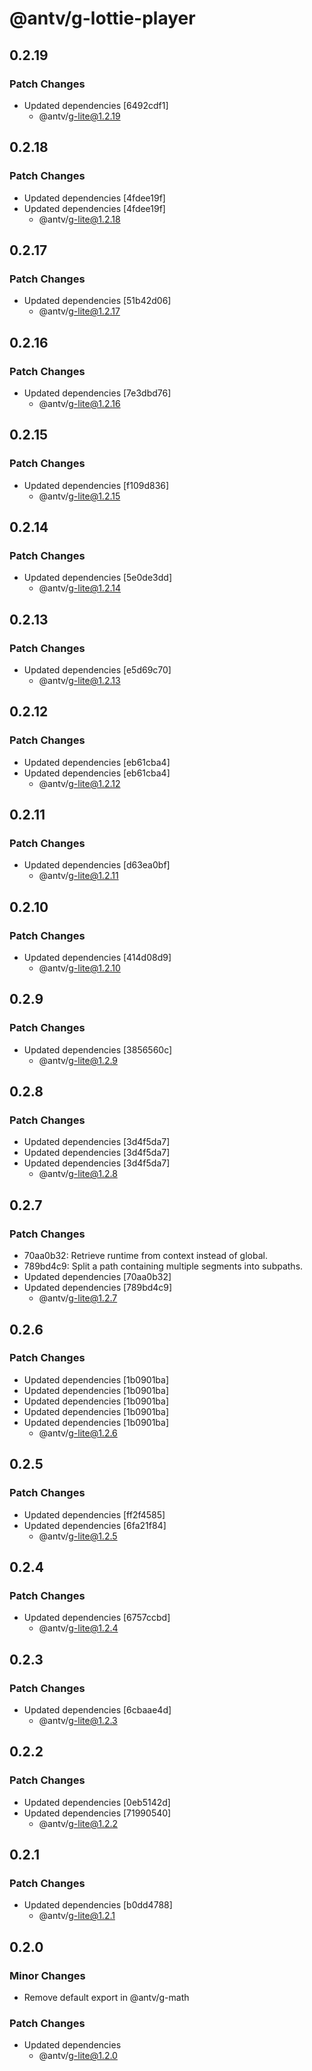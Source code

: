 # @antv/g-lottie-player

## 0.2.19

### Patch Changes

-   Updated dependencies [6492cdf1]
    -   @antv/g-lite@1.2.19

## 0.2.18

### Patch Changes

-   Updated dependencies [4fdee19f]
-   Updated dependencies [4fdee19f]
    -   @antv/g-lite@1.2.18

## 0.2.17

### Patch Changes

-   Updated dependencies [51b42d06]
    -   @antv/g-lite@1.2.17

## 0.2.16

### Patch Changes

-   Updated dependencies [7e3dbd76]
    -   @antv/g-lite@1.2.16

## 0.2.15

### Patch Changes

-   Updated dependencies [f109d836]
    -   @antv/g-lite@1.2.15

## 0.2.14

### Patch Changes

-   Updated dependencies [5e0de3dd]
    -   @antv/g-lite@1.2.14

## 0.2.13

### Patch Changes

-   Updated dependencies [e5d69c70]
    -   @antv/g-lite@1.2.13

## 0.2.12

### Patch Changes

-   Updated dependencies [eb61cba4]
-   Updated dependencies [eb61cba4]
    -   @antv/g-lite@1.2.12

## 0.2.11

### Patch Changes

-   Updated dependencies [d63ea0bf]
    -   @antv/g-lite@1.2.11

## 0.2.10

### Patch Changes

-   Updated dependencies [414d08d9]
    -   @antv/g-lite@1.2.10

## 0.2.9

### Patch Changes

-   Updated dependencies [3856560c]
    -   @antv/g-lite@1.2.9

## 0.2.8

### Patch Changes

-   Updated dependencies [3d4f5da7]
-   Updated dependencies [3d4f5da7]
-   Updated dependencies [3d4f5da7]
    -   @antv/g-lite@1.2.8

## 0.2.7

### Patch Changes

-   70aa0b32: Retrieve runtime from context instead of global.
-   789bd4c9: Split a path containing multiple segments into subpaths.
-   Updated dependencies [70aa0b32]
-   Updated dependencies [789bd4c9]
    -   @antv/g-lite@1.2.7

## 0.2.6

### Patch Changes

-   Updated dependencies [1b0901ba]
-   Updated dependencies [1b0901ba]
-   Updated dependencies [1b0901ba]
-   Updated dependencies [1b0901ba]
-   Updated dependencies [1b0901ba]
    -   @antv/g-lite@1.2.6

## 0.2.5

### Patch Changes

-   Updated dependencies [ff2f4585]
-   Updated dependencies [6fa21f84]
    -   @antv/g-lite@1.2.5

## 0.2.4

### Patch Changes

-   Updated dependencies [6757ccbd]
    -   @antv/g-lite@1.2.4

## 0.2.3

### Patch Changes

-   Updated dependencies [6cbaae4d]
    -   @antv/g-lite@1.2.3

## 0.2.2

### Patch Changes

-   Updated dependencies [0eb5142d]
-   Updated dependencies [71990540]
    -   @antv/g-lite@1.2.2

## 0.2.1

### Patch Changes

-   Updated dependencies [b0dd4788]
    -   @antv/g-lite@1.2.1

## 0.2.0

### Minor Changes

-   Remove default export in @antv/g-math

### Patch Changes

-   Updated dependencies
    -   @antv/g-lite@1.2.0
